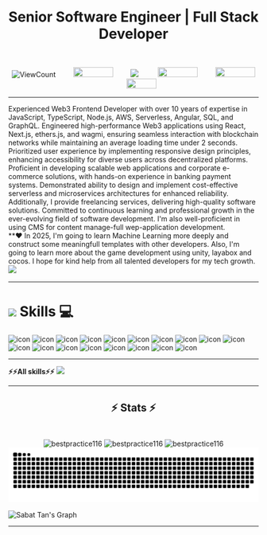 <div align="center">

   # Senior Software Engineer | Full Stack Developer
   <br>
   <p align="center"> 
      <p align="center">
       <img alt="ViewCount" src="https://views.whatilearened.today/views/github/bestpractice116/github-clone-count-badge.svg"> &nbsp;&nbsp;&nbsp;&nbsp;&nbsp;&nbsp;&nbsp; <a href="https://personal-portfolio-bice-tau.vercel.app/" target='_blank'><img src="https://img.shields.io/badge/portfolio-1A2C34?style=for-the-badge&logo=prettier&logoColor=F7BA3E" width="80" height="20" /></a>  &nbsp;&nbsp;&nbsp;&nbsp;&nbsp;&nbsp;&nbsp; <a href="mailto:bestpractice8116@gmail.com"><img src="https://img.shields.io/badge/Email-me-red" /></a>  &nbsp;&nbsp;&nbsp;&nbsp;&nbsp;&nbsp;&nbsp;&nbsp; <a href="https://www.twitter.com/#"><img src="https://img.shields.io/badge/Twitter-1DA1F2?style=for-the-badge&logo=twitter&logoColor=white" width="80" height="20" /></a>  &nbsp;&nbsp;&nbsp;&nbsp;&nbsp;&nbsp;&nbsp; <a href="https://www.linkedin.com/in/#/"><img src="https://img.shields.io/badge/LinkedIn-0077B5?style=for-the-badge&logo=linkedin&logoColor=white" width="80" height="20" /></a>  &nbsp;&nbsp;&nbsp;&nbsp;&nbsp;&nbsp;&nbsp; <a href="https://www.github.com/bestpractice116"><img src="https://img.shields.io/badge/GitHub-100000?style=for-the-badge&logo=github&logoColor=white" width="60" height="20" /></a>  
   </p>
   </p>
</div>
<div align="center">
   <hr>
   <div align="left">
      Experienced Web3 Frontend Developer with over 10 years of expertise in JavaScript, TypeScript, Node.js, AWS, Serverless, Angular, SQL, and GraphQL. Engineered high-performance Web3 applications using React, Next.js, ethers.js, and wagmi, ensuring seamless interaction with blockchain networks while maintaining an average loading time under 2 seconds. Prioritized user experience by implementing responsive design principles, enhancing accessibility for diverse users across decentralized platforms. Proficient in developing scalable web applications and corporate e-commerce solutions, with hands-on experience in banking payment systems. Demonstrated ability to design and implement cost-effective serverless and microservices architectures for enhanced reliability. Additionally, I provide freelancing services, delivering high-quality software solutions. Committed to continuous learning and professional growth in the ever-evolving field of software development. I'm also well-proficient in using CMS for content manage-full wep-application development. 
      <br/>
      **❤️ In 2025, I'm going to learn Machine Learning more deeply and construct some meaningfull templates with other developers.
      Also, I'm going to learn more about the game development using unity, layabox and cocos. I hope for kind help from all talented developers for my tech growth.<img src="https://media.giphy.com/media/WUlplcMpOCEmTGBtBW/giphy.gif" width="30">
   </div>
   <hr>
</div>

# <img src="https://media2.giphy.com/media/QssGEmpkyEOhBCb7e1/giphy.gif?cid=ecf05e47a0n3gi1bfqntqmob8g9aid1oyj2wr3ds3mg700bl&rid=giphy.gif" width ="25"><b> Skills</b> 💻

<p align="left">
  <img src="https://techstack-generator.vercel.app/ts-icon.svg" alt="icon" width="50" height="50" />
  <img src="https://techstack-generator.vercel.app/js-icon.svg" alt="icon"width="50" height="50" />
  <img src="https://techstack-generator.vercel.app/react-icon.svg" alt="icon" width="50" height="50" />
  <img src="https://techstack-generator.vercel.app/mysql-icon.svg" alt="icon" width="50" height="50" />
  <img src="https://techstack-generator.vercel.app/cpp-icon.svg" alt="icon" width="50" height="50" />
  <img src="https://techstack-generator.vercel.app/csharp-icon.svg" alt="icon" width="50" height="50" />
    <img src="https://techstack-generator.vercel.app/java-icon.svg" alt="icon" width="50" height="50" />
  <img src="https://techstack-generator.vercel.app/python-icon.svg" alt="icon" width="50" height="50" />
  <img src="https://techstack-generator.vercel.app/django-icon.svg" alt="icon" width="50" height="50" />
  <img src="https://techstack-generator.vercel.app/docker-icon.svg" alt="icon" width="50" height="50" />
  <img src="https://techstack-generator.vercel.app/graphql-icon.svg" alt="icon" width="50" height="50" />
  <img src="https://techstack-generator.vercel.app/jest-icon.svg" alt="icon" width="50" height="50" />
  <img src="https://techstack-generator.vercel.app/kubernetes-icon.svg" alt="icon" width="50" height="50" />
  <img src="https://techstack-generator.vercel.app/nginx-icon.svg" alt="icon" width="50" height="50" />
  <img src="https://techstack-generator.vercel.app/prettier-icon.svg" alt="icon" width="50" height="50" />
  <img src="https://techstack-generator.vercel.app/restapi-icon.svg" alt="icon" width="50" height="50" />
  <img src="https://techstack-generator.vercel.app/sass-icon.svg" alt="icon" width="50" height="50" />
  <img src="https://techstack-generator.vercel.app/webpack-icon.svg" alt="icon" width="50" height="50" />
   <hr>
<b> ⚡⚡All skills⚡⚡</b>
  <a href="https://skillicons.dev">
    <img
      src="https://skillicons.dev/icons?i=c,cpp,java,html,css,bootstrap,js,ts,php,mysql,cs,nodejs,react,matlab,eclipse,figma,aws,git,github,netlify,django,linux,ubuntu,bash,powershell,mongodb,mysql,tailwind,express,figma,postman,redux,sass,vite,vscode,py,fastapi,angular,graphql,go,unity,jquery,next,lua,ruby,gatsby,net,docker,firebase,flutter,rust,solidity,kotlin,nestjs,ai"
    />
  </a>
</p>
<hr/>

<h2 align="center">⚡ Stats ⚡<br> <br/> </h2>
<div align=center>
  <img width=352  src="https://github-readme-stats.vercel.app/api?username=bestpractice116&theme=dark&hide_border=false&include_all_commits=true&count_private=true" alt="bestpractice116" />

  <img width=278  src="https://github-readme-stats.vercel.app/api/top-langs/?username=bestpractice116&theme=dark&hide_border=false&include_all_commits=true&count_private=true&layout=compact" alt="bestpractice116" />

  <img width=412 align="center" src="https://github-readme-streak-stats.herokuapp.com/?user=bestpractice116&theme=dark&hide_border=false" alt="bestpractice116" style="vertical-align: top;" />

<br>
</div>
<picture>
    <source
      media="(prefers-color-scheme: dark)"
      srcset="https://raw.githubusercontent.com/platane/snk/output/github-contribution-grid-snake-dark.svg"
    />
    <source
      media="(prefers-color-scheme: light)"
      srcset="https://raw.githubusercontent.com/platane/snk/output/github-contribution-grid-snake.svg"
    />
    <img
      alt="github contribution grid snake animation"
      src="https://raw.githubusercontent.com/platane/snk/output/github-contribution-grid-snake.svg"
    />
  </picture>

  ![Sabat Tan's Graph](https://github-readme-activity-graph.vercel.app/graph?username=bestpractice116&custom_title=Sabat%20Tan's%20GitHub%20Activity%20Graph&bg_color=0D1117&color=7F3FBF&line=7F3FBF&point=7F3FBF&area_color=FFFFFF&title_color=FFFFFF&area=true)

<hr/>

